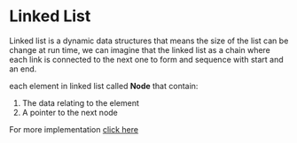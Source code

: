 # Linked List
Linked list is a dynamic data structures that means the size of the list can be change at run time, we can imagine that the linked list as a chain where each link is connected to the next one to form and sequence with start and an end.

each element in linked list called **Node** that contain:
1. The data relating to the element
2. A pointer to the next node

For more implementation [click here]()